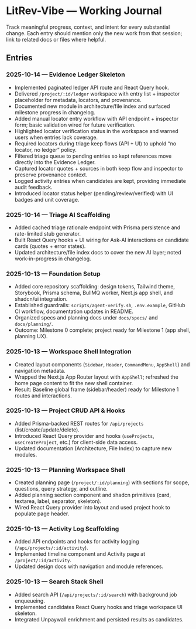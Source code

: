 # LitRev-Vibe — Working Journal

Track meaningful progress, context, and intent for every substantial change. Each entry should mention only the new work from that session; link to related docs or files where helpful.

## Entries

### 2025-10-14 — Evidence Ledger Skeleton
- Implemented paginated ledger API route and React Query hook.
- Delivered `/project/:id/ledger` workspace with entry list + inspector placeholder for metadata, locators, and provenance.
- Documented new module in architecture/file index and surfaced milestone progress in changelog.
- Added manual locator entry workflow with API endpoint + inspector form; basic validation wired for future verification.
- Highlighted locator verification status in the workspace and warned users when entries lack coverage.
- Required locators during triage keep flows (API + UI) to uphold “no locator, no ledger” policy.
- Filtered triage queue to pending entries so kept references move directly into the Evidence Ledger.
- Captured locator quotes + sources in both keep flow and inspector to preserve provenance context.
- Logged activity entries when candidates are kept, providing immediate audit feedback.
- Introduced locator status helper (pending/review/verified) with UI badges and unit coverage.

### 2025-10-14 — Triage AI Scaffolding
- Added cached triage rationale endpoint with Prisma persistence and rate-limited stub generator.
- Built React Query hooks + UI wiring for Ask-AI interactions on candidate cards (quotes + error states).
- Updated architecture/file index docs to cover the new AI layer; noted work-in-progress in changelog.

### 2025-10-13 — Foundation Setup
- Added core repository scaffolding: design tokens, Tailwind theme, Storybook, Prisma schema, BullMQ worker, Next.js app shell, and shadcn/ui integration.
- Established guardrails: `scripts/agent-verify.sh`, `.env.example`, GitHub CI workflow, documentation updates in README.
- Organized specs and planning docs under `docs/specs/` and `docs/planning/`.
- Outcome: Milestone 0 complete; project ready for Milestone 1 (app shell, planning UX).

### 2025-10-13 — Workspace Shell Integration
- Created layout components (`Sidebar`, `Header`, `CommandMenu`, `AppShell`) and navigation metadata.
- Wrapped the Next.js App Router layout with `AppShell`; refreshed the home page content to fit the new shell container.
- Result: Baseline global frame (sidebar/header) ready for Milestone 1 routes and interactions.
### 2025-10-13 — Project CRUD API & Hooks
- Added Prisma-backed REST routes for `/api/projects` (list/create/update/delete).
- Introduced React Query provider and hooks (`useProjects`, `useCreateProject`, etc.) for client-side data access.
- Updated documentation (Architecture, File Index) to capture new modules.
### 2025-10-13 — Planning Workspace Shell
- Created planning page (`/project/:id/planning`) with sections for scope, questions, query strategy, and outline.
- Added planning section component and shadcn primitives (card, textarea, label, separator, skeleton).
- Wired React Query provider into layout and used project hook to populate page header.
### 2025-10-13 — Activity Log Scaffolding
- Added API endpoints and hooks for activity logging (`/api/projects/:id/activity`).
- Implemented timeline component and Activity page at `/project/:id/activity`.
- Updated design docs with navigation and module references.
### 2025-10-13 — Search Stack Shell
- Added search API (`/api/projects/:id/search`) with background job enqueueing.
- Implemented candidates React Query hooks and triage workspace UI skeleton.
- Integrated Unpaywall enrichment and persisted results as candidates.
